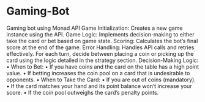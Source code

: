 # Gaming-Bot
Gaming bot using Monad API
	Game Initialization: Creates a new game instance using the API.
	Game Logic: Implements decision-making to either take the card or bet based on game state.
	Scoring: Calculates the bot’s final score at the end of the game.
	Error Handling: Handles API calls and retries effectively.
 For each turn, decide between placing a coin or picking up the card using the logic detailed in the strategy section.
	Decision-Making Logic:
	•	When to Bet:
	•	If you have coins and the card on the table has a high point value.
	•	If betting increases the coin pool on a card that is undesirable to opponents.
	•	When to Take the Card:
	•	If you are out of coins (mandatory).
	•	If the card matches your hand and its point balance won’t increase your score.
	•	If the coin pool outweighs the card’s penalty points.
